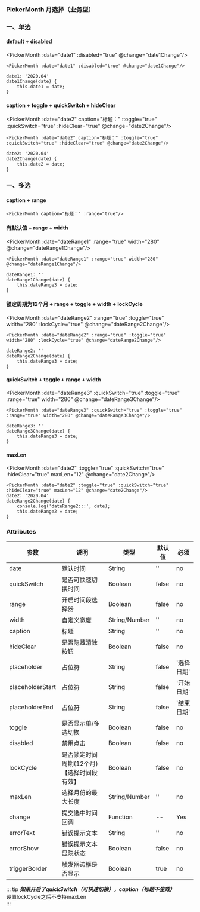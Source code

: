 ### PickerMonth 月选择（业务型）

### 一、单选

#### default + disabled
<PickerMonth :date="date1" :disabled="true" @change="date1Change"/>

```vue
<PickerMonth :date="date1" :disabled="true" @change="date1Change"/>

date1: '2020.04'
date1Change(date) {
    this.date1 = date;
}
```

#### caption + toggle + quickSwitch + hideClear
<PickerMonth :date="date2" caption="标题：" :toggle="true" :quickSwitch="true" :hideClear="true" @change="date2Change"/>

```vue
<PickerMonth :date="date2" caption="标题：" :toggle="true" :quickSwitch="true" :hideClear="true" @change="date2Change"/>

date2: '2020.04'
date2Change(date) {
    this.date2 = date;
}
```

### 一、多选

#### caption + range
<PickerMonth caption="标题：" :range="true"/>

```vue
<PickerMonth caption="标题：" :range="true"/>
```

#### 有默认值 + range + width
<PickerMonth :date="dateRange1" :range="true" width="280" @change="dateRange1Change"/>

```vue
<PickerMonth :date="dateRange1" :range="true" width="280" @change="dateRange1Change"/>

dateRange1: ''
dateRange1Change(date) {
    this.dateRange3 = date;
}
```

#### 锁定周期为12个月 + range + toggle + width + lockCycle
<PickerMonth :date="dateRange2" :range="true" :toggle="true" width="280" :lockCycle="true" @change="dateRange2Change"/>

```vue
<PickerMonth :date="dateRange2" :range="true" :toggle="true" width="280" :lockCycle="true" @change="dateRange2Change"/>

dateRange2: ''
dateRange2Change(date) {
    this.dateRange3 = date;
}
```

#### quickSwitch + toggle + range + width
<PickerMonth :date="dateRange3" :quickSwitch="true" :toggle="true" :range="true" width="280" @change="dateRange3Change"/>

```vue
<PickerMonth :date="dateRange3" :quickSwitch="true" :toggle="true" :range="true" width="280" @change="dateRange3Change"/>

dateRange3: ''
dateRange3Change(date) {
    this.dateRange3 = date;
}
```

#### maxLen
<PickerMonth :date="date2" :toggle="true" :quickSwitch="true" :hideClear="true" maxLen="12" @change="date2Change"/>

```vue
<PickerMonth :date="date2" :toggle="true" :quickSwitch="true" :hideClear="true" maxLen="12" @change="date2Change"/>
date2: '2020.04'
dateRange2Change(date) {
    console.log('dateRange2:::', date);
    this.dateRange2 = date;
}
```

<script>
export default {
    name: 'PickerMonthView',
    data() {
        return {
            date1: '2020.04.05',
            date2: '2020.04.05',
            dateRange1: '',
            dateRange2: '',
            dateRange3: ''
        };
    },
    mounted() {
        setTimeout(() => {
            this.dateRange1 = '2020.04-2020.05';
        }, 3000);
    },
    methods: {
        date1Change(date) {
            console.log('date1:::', date);
            this.date1 = date;
        },
        date2Change(date) {
            console.log('date2:::', date);
            this.date2 = date;
        },
        dateRange1Change(date) {
            console.log('dateRange1:::', date);
            this.dateRange1 = date;
        },
        dateRange2Change(date) {
            console.log('dateRange2:::', date);
            this.dateRange2 = date;
        },
        dateRange3Change(date) {
            console.log('dateRange3:::', date);
            this.dateRange3 = date;
        }
    }
};
</script>



### Attributes

| 参数     | 说明  | 类型    | 默认值  | 必须    |
| ------- | ---- | ------ | ------- | ------ |
| date    | 默认时间 | String | '' | no     |
| quickSwitch    | 是否可快速切换时间 | Boolean | false | no     |
| range    | 开启时间段选择器 | Boolean | false | no     |
| width    | 自定义宽度 | String/Number | '' | no     |
| caption    | 标题 | String | '' | no     |
| hideClear    | 是否隐藏清除按钮 | Boolean | false | no     |
| placeholder    | 占位符 | String | false | '选择日期'     |
| placeholderStart    | 占位符 | String | false | '开始日期'     |
| placeholderEnd    | 占位符 | String | false | '结束日期'     |
| toggle    | 是否显示单/多选切换 | Boolean | false | no    |
| disabled    | 禁用点击 | Boolean | false | no     |
| lockCycle    | 是否锁定时间周期(12个月)【选择时间段有效】 | Boolean | false | no    |
| maxLen    | 选择月份的最大长度 | String/Number | '' | no     |
| change    | 提交选中时间回调 | Function | -- | Yes     |
| errorText   | 错误提示文本 | String | ''  | no     |
| errorShow   | 错误提示文本显隐状态 | Boolean | false  | no     |
| triggerBorder   | 触发器边框是否显示 | Boolean | true  | no     |


::: tip
***如果开启了quickSwitch（可快速切换），caption（标题不生效）***<br>
设置lockCycle之后不支持maxLen<br>
:::
